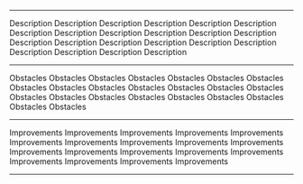 <!-- <h1>This heading will not display when fetched with an API</h1> -->
<hr>

<p>Description Description Description Description Description Description Description Description Description Description Description Description Description
Description Description Description Description Description Description Description Description Description</p>

<hr>

<p>Obstacles Obstacles Obstacles Obstacles Obstacles Obstacles Obstacles Obstacles Obstacles Obstacles Obstacles Obstacles Obstacles Obstacles Obstacles
Obstacles Obstacles Obstacles Obstacles Obstacles Obstacles Obstacles Obstacles</p>

<hr>

<p>Improvements Improvements Improvements Improvements Improvements Improvements Improvements Improvements Improvements Improvements Improvements Improvements
Improvements Improvements Improvements Improvements Improvements Improvements Improvements</p>

<hr>
